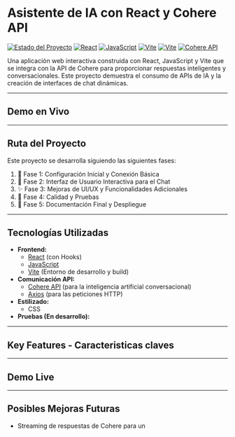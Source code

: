 # Asistente de IA con React y Cohere API

[![Estado del Proyecto](https://img.shields.io/badge/Estado-En%20desarrollo-yellowgreen)](https://github.com/TU_USUARIO/TU_REPOSITORIO)
[![React](https://img.shields.io/badge/React-gray?logo=react)](https://reactjs.org/)
[![JavaScript](https://img.shields.io/badge/JavaScript-gray?logo=javascript)](https://www.typescriptlang.org/)
[![Vite](https://img.shields.io/badge/Vite-gray?logo=vite)](https://vitejs.dev/)
[![Vite](https://img.shields.io/badge/Axios-gray?logo=axios)](https://vitejs.dev/)
[![Cohere API](https://img.shields.io/badge/Cohere%20API-Integrada-orange)](https://cohere.com/)

<!-- Reemplaza TU_USUARIO/TU_REPOSITORIO con tu información -->
<!-- Puedes añadir más badges según las tecnologías que uses -->

Una aplicación web interactiva construida con React, JavaScript y Vite que se integra con la API de Cohere para proporcionar respuestas inteligentes y conversacionales. Este proyecto demuestra el consumo de APIs de IA y la creación de interfaces de chat dinámicas.

<!-- 🖼️ **[ESPACIO PARA UN GIF O SCREENSHOT PRINCIPAL DEL PROYECTO]** -->
<!-- Ejemplo: <p align="center"><img src="./docs/demo.gif" alt="Demo del Asistente IA" width="700"/></p> -->
---
## Demo en Vivo

<!-- 🔗 **[ENLACE A TU PROYECTO DESPLEGADO AQUÍ CUANDO ESTÉ LISTO]** -->
<!-- Ejemplo: [https://mi-asistente-cohere.vercel.app/](https://mi-asistente-cohere.vercel.app/) -->
---

## Ruta del Proyecto

Este proyecto se desarrolla siguiendo las siguientes fases:

1.  🚀 Fase 1: Configuración Inicial y Conexión Básica
2.  💬 Fase 2: Interfaz de Usuario Interactiva para el Chat
3.  ✨ Fase 3: Mejoras de UI/UX y Funcionalidades Adicionales
4.  🧪 Fase 4: Calidad y Pruebas
5.  📄 Fase 5: Documentación Final y Despliegue

---

## Tecnologías Utilizadas

*   **Frontend:**
    *   [React](https://reactjs.org/) (con Hooks)
    *   [JavaScript]([https://www.typescriptlang.org/](https://developer.mozilla.org/es/docs/Web/JavaScript))
    *   [Vite](https://vitejs.dev/) (Entorno de desarrollo y build)
*   **Comunicación API:**
    *   [Cohere API](https://cohere.com/) (para la inteligencia artificial conversacional)
    *   [Axios](https://axios-http.com/) (para las peticiones HTTP)
*   **Estilizado:**
    *   CSS 
*   **Pruebas (En desarrollo):**
    

---

## Key Features - Caracteristicas claves 

---

## Demo Live

---

## Posibles Mejoras Futuras

*   Streaming de respuestas de Cohere para un
